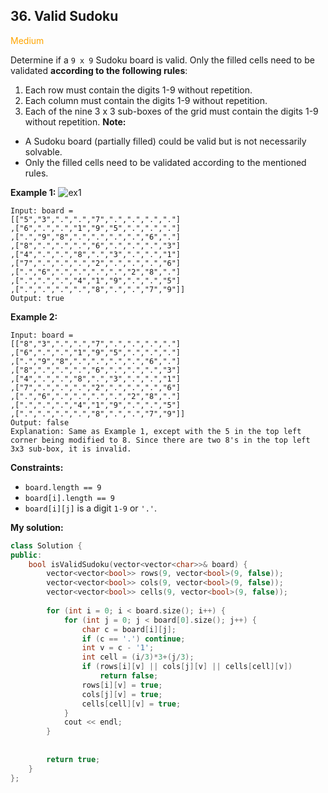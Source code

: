 ## 36. Valid Sudoku
<span style="color:orange">Medium</span>

Determine if a `9 x 9` Sudoku board is valid. Only the filled cells need to be validated **according to the following rules**:

1. Each row must contain the digits 1-9 without repetition.
2. Each column must contain the digits 1-9 without repetition.
3. Each of the nine 3 x 3 sub-boxes of the grid must contain the digits 1-9 without repetition.
**Note:**

+ A Sudoku board (partially filled) could be valid but is not necessarily solvable.
+ Only the filled cells need to be validated according to the mentioned rules.
 

**Example 1:**
![ex1](https://upload.wikimedia.org/wikipedia/commons/thumb/f/ff/Sudoku-by-L2G-20050714.svg/250px-Sudoku-by-L2G-20050714.svg.png)
```
Input: board = 
[["5","3",".",".","7",".",".",".","."]
,["6",".",".","1","9","5",".",".","."]
,[".","9","8",".",".",".",".","6","."]
,["8",".",".",".","6",".",".",".","3"]
,["4",".",".","8",".","3",".",".","1"]
,["7",".",".",".","2",".",".",".","6"]
,[".","6",".",".",".",".","2","8","."]
,[".",".",".","4","1","9",".",".","5"]
,[".",".",".",".","8",".",".","7","9"]]
Output: true
```
**Example 2:**
```
Input: board = 
[["8","3",".",".","7",".",".",".","."]
,["6",".",".","1","9","5",".",".","."]
,[".","9","8",".",".",".",".","6","."]
,["8",".",".",".","6",".",".",".","3"]
,["4",".",".","8",".","3",".",".","1"]
,["7",".",".",".","2",".",".",".","6"]
,[".","6",".",".",".",".","2","8","."]
,[".",".",".","4","1","9",".",".","5"]
,[".",".",".",".","8",".",".","7","9"]]
Output: false
Explanation: Same as Example 1, except with the 5 in the top left corner being modified to 8. Since there are two 8's in the top left 3x3 sub-box, it is invalid.
```
 
**Constraints:**

+ `board.length == 9`
+ `board[i].length == 9`
+ `board[i][j]` is a digit `1-9` or `'.'`.

**My solution:**
```cpp
class Solution {
public:
    bool isValidSudoku(vector<vector<char>>& board) {
        vector<vector<bool>> rows(9, vector<bool>(9, false));
        vector<vector<bool>> cols(9, vector<bool>(9, false));
        vector<vector<bool>> cells(9, vector<bool>(9, false));
        
        for (int i = 0; i < board.size(); i++) {
            for (int j = 0; j < board[0].size(); j++) {
                char c = board[i][j];
                if (c == '.') continue;
                int v = c - '1';
                int cell = (i/3)*3+(j/3);
                if (rows[i][v] || cols[j][v] || cells[cell][v])
                    return false;
                rows[i][v] = true;
                cols[j][v] = true;
                cells[cell][v] = true;
            }
            cout << endl;
        }
        
        
        return true;
    }
};
```